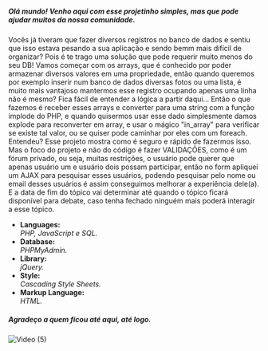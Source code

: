 <h5>Olá mundo! Venho aqui com esse projetinho simples, mas que pode ajudar muitos da nossa comunidade.</h5>
<p>Vocês já tiveram que fazer diversos registros no banco de dados e sentiu que isso estava pesando a sua aplicação e sendo bemm mais difícil de organizar? Pois é te trago uma solução que pode requerir muito menos do seu DB! Vamos começar com os arrays, que é conhecido por poder armazenar diversos valores em uma propriedade, então quando queremos por exemplo inserir num banco de dados diversas fotos ou uma lista, é muito mais vantajoso mantermos esse registro ocupando apenas uma linha não é mesmo? Fica fácil de entender a lógica a partir daqui... Então o que fazemos é receber esses arrays e converter para uma string com a função implode do PHP, e quando quisermos usar esse dado simplesmente damos explode para reconverter em array, e usar o mágico "in_array" para verificar se existe tal valor, ou se quiser pode caminhar por eles com um foreach.
Entendeu? Esse projeto mostra como é seguro e rápido de fazermos isso.
Mas o foco do projeto e não do código é fazer VALIDAÇÕES, como é um fórum privado, ou seja, muitas restrições, o usuário pode querer que apenas usuário um e usuário dois possam participar, então no form apliquei um AJAX para pesquisar esses usuários, podendo pesquisar pelo nome ou email desses usuários é assim conseguimos melhorar a experiência dele(a). E a data de fim do tópico vai determinar até quando o tópico ficará disponível para debate, caso tenha fechado ninguém mais poderá interagir a esse tópico.</p>



<ul>
<li>
  <strong>Languages: <br /></strong>
  <i>PHP, JavaScript e SQL.</i>
 </li>

<li>
  <strong>Database: </br /></strong>
  <i>PHPMyAdmin.</i>
</li>

<li>
  <strong>Library: <br /></strong>
  <i>jQuery.</i>
</li>

<li>
  <strong>Style: <br /></strong>
  <i>Cascading Style Sheets.</i>
</li>

<li>
  <strong>Markup Language: <br /></strong>
  <i>HTML.</i>
</li>
</ul>

<h5>Agradeço a quem ficou até aqui, até logo.</h5>

![Video (5)](https://user-images.githubusercontent.com/89032013/140667249-eca02772-3bd1-45c6-95e6-7ae7e54f2fab.gif)
